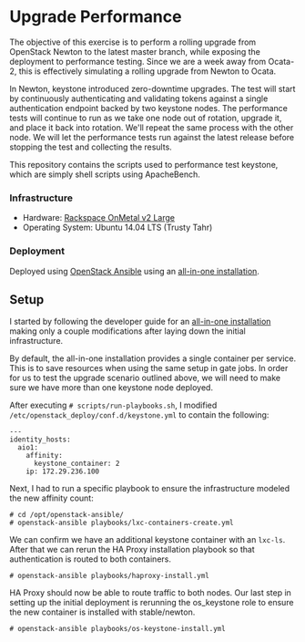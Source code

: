 # Upgrade Performance

The objective of this exercise is to perform a rolling upgrade from OpenStack
Newton to the latest master branch, while exposing the deployment to
performance testing. Since we are a week away from Ocata-2, this is effectively
simulating a rolling upgrade from Newton to Ocata.

In Newton, keystone introduced zero-downtime upgrades. The test will start by
continuously authenticating and validating tokens against a single
authentication endpoint backed by two keystone nodes. The performance tests
will continue to run as we take one node out of rotation, upgrade it, and place
it back into rotation. We'll repeat the same process with the other node. We
will let the performance tests run against the latest release before stopping
the test and collecting the results.

This repository contains the scripts used to performance test keystone, which
are simply shell scripts using ApacheBench.

### Infrastructure

- Hardware: [Rackspace OnMetal v2 Large](https://www.rackspace.com/en-us/cloud/servers/onmetal/specs)
- Operating System: Ubuntu 14.04 LTS (Trusty Tahr)

### Deployment

Deployed using [OpenStack Ansible](http://docs.openstack.org/developer/openstack-ansible/) using
an [all-in-one installation](http://docs.openstack.org/developer/openstack-ansible/developer-docs/quickstart-aio.html).

## Setup

I started by following the developer guide for an [all-in-one
installation](http://docs.openstack.org/developer/openstack-ansible/developer-docs/quickstart-aio.html)
making only a couple modifications after laying down the initial infrastructure.

By default, the all-in-one installation provides a single container per service.
This is to save resources when using the same setup in gate jobs. In order for
us to test the upgrade scenario outlined above, we will need to make sure we
have more than one keystone node deployed.

After executing `# scripts/run-playbooks.sh`, I modified `/etc/openstack_deploy/conf.d/keystone.yml`
to contain the following:

```
---
identity_hosts:
  aio1:
    affinity:
      keystone_container: 2
    ip: 172.29.236.100
```

Next, I had to run a specific playbook to ensure the infrastructure modeled the new
affinity count:

```
# cd /opt/openstack-ansible/
# openstack-ansible playbooks/lxc-containers-create.yml
```

We can confirm we have an additional keystone container with an `lxc-ls`.
After that we can rerun the HA Proxy installation playbook so that
authentication is routed to both containers.

```
# openstack-ansible playbooks/haproxy-install.yml
```

HA Proxy should now be able to route traffic to both nodes. Our last step in
setting up the initial deployment is rerunning the os_keystone role to ensure
the new container is installed with stable/newton.

```
# openstack-ansible playbooks/os-keystone-install.yml
```
